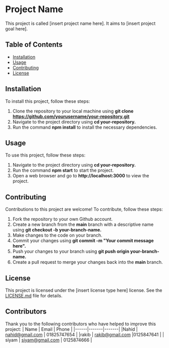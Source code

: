 # Project Name
This project is called [insert project name here]. It aims to [insert project goal here].
## Table of Contents
- [Installation](https://www.example.com)
- [Usage](https://www.example.com)
- [Contributing](https://www.example.com)
- [License](https://www.example.com)
## Installation
To install this project, follow these steps:
1. Clone the repository to your local machine using **git clone
https://github.com/yourusername/your-repository.git**
2. Navigate to the project directory using **cd your-repository.**
3. Run the command **npm install** to install the necessary dependencies.
## Usage
To use this project, follow these steps:
1. Navigate to the project directory using **cd your-repository.**
2. Run the command **npm start** to start the project.
3. Open a web browser and go to **http://localhost:3000** to view the project.
## Contributing
Contributions to this project are welcome! To contribute, follow these steps:
1. Fork the repository to your own Github account.
2. Create a new branch from the **main** branch with a descriptive name using **git
checkout -b your-branch-name.**
3. Make changes to the code on your branch.
4. Commit your changes using **git commit -m "Your commit message here".**
5. Push your changes to your branch using **git push origin your-branch-name.**
6. Create a pull request to merge your changes back into the **main** branch.
## License
This project is licensed under the [insert license type here] license. See the [LICENSE.md](https://www.example.com) file for details.
## Contributors
Thank you to the following contributors who have helped to improve this project:
| Name | Email | Phone |
|------|-------|-------|
|Nahid | nahid@gmail.com | 01825747654 |
|rakib | rakib@gmail.com |0125847641 |
| siyam | siyam@gmail.com | 0125874666 |


